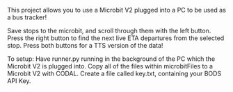 This project allows you to use a Microbit V2 plugged into a PC to be used as a bus tracker!

Save stops to the microbit, and scroll through them with the left button.
Press the right button to find the next live ETA departures from the selected stop.
Press both buttons for a TTS version of the data!

To setup:
Have runner.py running in the background of the PC which the Microbit V2 is plugged into.
Copy all of the files within microbitFiles to a Microbit V2 with CODAL.
Create a file called key.txt, containing your BODS API Key.